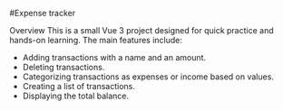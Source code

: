 #Expense tracker

Overview
This is a small Vue 3 project designed for quick practice and hands-on learning. The main features include:

- Adding transactions with a name and an amount.
- Deleting transactions.
- Categorizing transactions as expenses or income based on values.
- Creating a list of transactions.
- Displaying the total balance.
